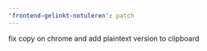 ```yaml
---
'frontend-gelinkt-notuleren': patch
---
```


fix copy on chrome and add plaintext version to clipboard
